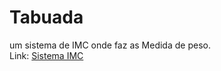 # Tabuada

um sistema de IMC onde faz as Medida de peso.<br>
Link: <a href="https://talissonsouzadev.github.io/IMC_JS/" target="_blank">Sistema IMC</a>